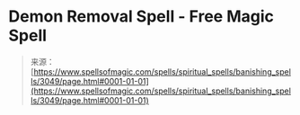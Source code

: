 <!--yml
category: 未分类
date: 2024-06-12 18:36:48
-->

# Demon Removal Spell - Free Magic Spell

> 来源：[https://www.spellsofmagic.com/spells/spiritual_spells/banishing_spells/3049/page.html#0001-01-01](https://www.spellsofmagic.com/spells/spiritual_spells/banishing_spells/3049/page.html#0001-01-01)
